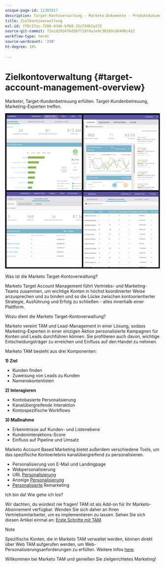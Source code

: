 ```yaml
---
unique-page-id: 11381917
description: Target-Kontoverwaltung - Marketo-Dokumente - Produktdokumentation
title: Zielkontoverwaltung
exl-id: ff0c37ac-7206-4346-bfb8-15c734b2a272
source-git-commit: 72e1d29347bd5b77107da1e9c30169cb6490c432
workflow-type: tm+mt
source-wordcount: '239'
ht-degree: 10%

---
```


# Zielkontoverwaltung {#target-account-management-overview}

Marketer, Target-Kundenbetreuung erfüllen. Target-Kundenbetreuung, Marketing-Experten treffen.

![](assets/photo-collage.png)

Was ist die Marketo Target-Kontoverwaltung?

Marketo Target Account Management führt Vertriebs- und Marketing-Teams zusammen, um wichtige Konten in höchst koordinierter Weise anzusprechen und zu binden und so die Lücke zwischen kontoorientierter Strategie, Ausführung und Erfolg zu schließen - alles innerhalb einer Plattform.

Wozu dient die Marketo Target-Kontoverwaltung?

Marketo vereint TAM und Lead-Management in einer Lösung, sodass Marketing-Experten in einer einzigen Aktion personalisierte Kampagnen für Konten und Leads durchführen können. Sie profitieren auch davon, wichtige Entscheidungsträger zu erreichen und Einfluss auf den Handel zu nehmen.

Marketo TAM besteht aus drei Komponenten:

**1) Ziel**

* Kunden finden
* Zuweisung von Leads zu Kunden
* Namenskontenlisten

**2) Interagieren**

* Kontobasierte Personalisierung
* Kanalübergreifende Interaktion
* Kontospezifische Workflows

**3) Maßnahme**

* Erkenntnisse auf Kunden- und Listenebene
* Kundeninteraktions-Score
* Einfluss auf Pipeline und Umsatz

Marketo Account Based Marketing bietet außerdem verschiedene Tools, um das spezifische Kontoerlebnis kanalübergreifend zu personalisieren.

* Personalisierung von E-Mail und Landingpage
* Webpersonalisierung
* URL [Personalisierung](/help/marketo/product-docs/demand-generation/landing-pages/personalizing-landing-pages/enable-personalized-urls-for-your-account.md)
* Anzeige [Personalisierung](/help/marketo/product-docs/demand-generation/facebook/create-a-custom-audience-in-facebook.md)
* [Personalisierte](/help/marketo/product-docs/web-personalization/website-retargeting/retargeting-with-web-personalization-data.md) Remarketing

Ich bin da! Wie gehe ich los?

Wir dachten, du würdest nie fragen! TAM ist als Add-on für Ihr Marketo-Abonnement verfügbar. Wenden Sie sich daher an Ihren Vertriebsmitarbeiter, um es implementieren zu lassen. Sehen Sie sich diesen Artikel einmal an: [Erste Schritte mit TAM](/help/marketo/product-docs/target-account-management/setup-tam/getting-started-with-tam.md).

>[!NOTE]
>
>Spezifische Konten, die in Marketo TAM verwaltet werden, können direkt über Web TAM aufgerufen werden, um Web-Personalisierungsanforderungen zu erfüllen. Weitere Infos [here](/help/marketo/product-docs/web-personalization/account-based-web-marketing/account-based-web-marketing-with-tam.md).

Willkommen bei Marketo TAM und genießen Sie zielgerichtetes Marketing!
